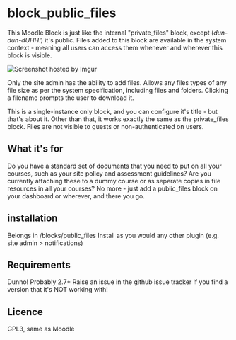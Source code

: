 # block_public_files

This Moodle Block is just like the internal "private_files" block, except (*dun-dun-dUHH!*) it's public. Files added to this block are available in the system context - meaning all users can access them whenever and wherever this block is visible.

![Screenshot hosted by Imgur](http://i.imgur.com/0hIngNE.png)

Only the site admin has the ability to add files. Allows any files types of any file size as per the system specification, including files and folders. Clicking a filename prompts the user to download it.

This is a single-instance only block, and you can configure it's title - but that's about it. Other than that, it works exactly the same as the private_files block. Files are not visible to guests or non-authenticated on users.

## What it's for

Do you have a standard set of documents that you need to put on all your courses, such as your site policy and assessment guidelines? Are you currently attaching these to a dummy course or as seperate copies in file resources in all your courses? No more - just add a public_files block on your dashboard or wherever, and there you go.

## installation

Belongs in /blocks/public_files 
Install as you would any other plugin (e.g. site admin > notifications)

## Requirements

Dunno! Probably 2.7+
Raise an issue in the github issue tracker if you find a version that it's NOT working with!

## Licence

GPL3, same as Moodle